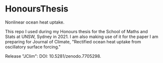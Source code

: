 # HonoursThesis
Nonlinear ocean heat uptake.

This repo I used during my Honours thesis for the School of Maths and Stats at UNSW, Sydney in 2021. I am also making use of it for the paper I am preparing for Journal of Climate, "Rectified ocean heat uptake from oscillatory surface forcing."

Release "JClim": DOI: 10.5281/zenodo.7705298.
